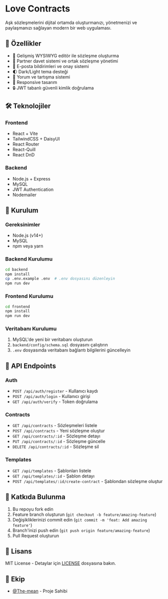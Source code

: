# Love Contracts

Aşk sözleşmelerini dijital ortamda oluşturmanızı, yönetmenizi ve paylaşmanızı sağlayan modern bir web uygulaması.

## 🚀 Özellikler

- 📝 Gelişmiş WYSIWYG editör ile sözleşme oluşturma
- 👥 Partner davet sistemi ve ortak sözleşme yönetimi
- 📧 E-posta bildirimleri ve onay sistemi
- 🌓 Dark/Light tema desteği
- 💬 Yorum ve tartışma sistemi
- 📱 Responsive tasarım
- 🔒 JWT tabanlı güvenli kimlik doğrulama

## 🛠️ Teknolojiler

### Frontend
- React + Vite
- TailwindCSS + DaisyUI
- React Router
- React-Quill
- React DnD

### Backend
- Node.js + Express
- MySQL
- JWT Authentication
- Nodemailer

## 🚀 Kurulum

### Gereksinimler
- Node.js (v14+)
- MySQL
- npm veya yarn

### Backend Kurulumu
```bash
cd backend
npm install
cp .env.example .env  # .env dosyasını düzenleyin
npm run dev
```

### Frontend Kurulumu
```bash
cd frontend
npm install
npm run dev
```

### Veritabanı Kurulumu
1. MySQL'de yeni bir veritabanı oluşturun
2. `backend/config/schema.sql` dosyasını çalıştırın
3. `.env` dosyasında veritabanı bağlantı bilgilerini güncelleyin

## 📝 API Endpoints

### Auth
- `POST /api/auth/register` - Kullanıcı kaydı
- `POST /api/auth/login` - Kullanıcı girişi
- `GET /api/auth/verify` - Token doğrulama

### Contracts
- `GET /api/contracts` - Sözleşmeleri listele
- `POST /api/contracts` - Yeni sözleşme oluştur
- `GET /api/contracts/:id` - Sözleşme detayı
- `PUT /api/contracts/:id` - Sözleşme güncelle
- `DELETE /api/contracts/:id` - Sözleşme sil

### Templates
- `GET /api/templates` - Şablonları listele
- `GET /api/templates/:id` - Şablon detayı
- `POST /api/templates/:id/create-contract` - Şablondan sözleşme oluştur

## 🤝 Katkıda Bulunma

1. Bu repoyu fork edin
2. Feature branch oluşturun (`git checkout -b feature/amazing-feature`)
3. Değişikliklerinizi commit edin (`git commit -m 'feat: Add amazing feature'`)
4. Branch'inizi push edin (`git push origin feature/amazing-feature`)
5. Pull Request oluşturun

## 📄 Lisans

MIT License - Detaylar için [LICENSE](LICENSE) dosyasına bakın.

## 👥 Ekip

- [@The-mean](https://github.com/The-mean) - Proje Sahibi 